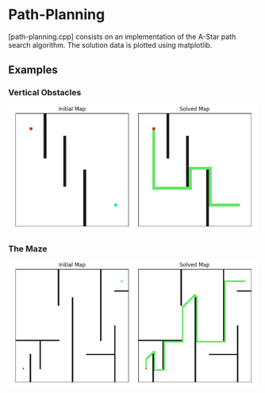 # Path-Planning

[path-planning.cpp] consists on an implementation of the A-Star path search algorithm. The solution data is plotted using matplotlib.

## Examples

### Vertical Obstacles

![vertical obstacles](https://github.com/samerwh/Path-Planning/blob/main/Examples/vertical_obstacles.png)

### The Maze

![the maze](https://github.com/samerwh/Path-Planning/blob/main/Examples/maze.png)

